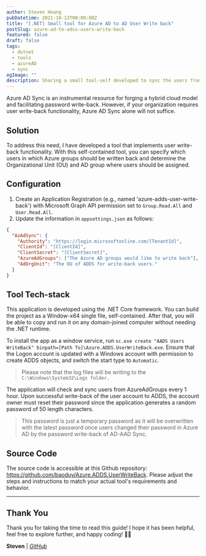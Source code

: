 ```yaml
---
author: Steven Hoang
pubDatetime: 2021-10-13T00:00:00Z
title: "[.NET] Small tool for Azure AD to AD User Write back"
postSlug: azure-ad-to-adss-users-write-back
featured: false
draft: false
tags:
  - dotnet
  - tools
  - azureAD
  - sync
ogImage: ""
description: Sharing a small tool-self developed to sync the users from AzureAD to on=premise Active Directory Service.
---
```


Azure AD Sync is an instrumental resource for forging a hybrid cloud model and facilitating password write-back.
However, if your organization requires user write-back functionality, Azure AD Sync alone will not suffice.

## Solution

To address this need, I have developed a tool that implements user write-back functionality. With this self-contained tool, you can specify which users in which Azure groups should be written back and determine the Organizational Unit (OU) and AD group where users should be assigned.

## Configuration

1. Create an Application Registration (e.g., named 'azure-adds-user-write-back') with Microsoft Graph API permission set to `Group.Read.All` and `User.Read.All`.
2. Update the information in `appsettings.json` as follows:

```json
{
  "AzAdSync": {
    "Authority": "https://login.microsoftonline.com/[TenantId]",
    "ClientId": "[ClientId]",
    "ClientSecret": "[ClientSecret]",
    "AzureAdGroups": ["The Azure AD groups would like to write back"],
    "AdOrgUnit": "The OU of ADDS for write-back users."
  }
}
```

## Tool Tech-stack

This application is developed using the .NET Core framework.
You can build the project as a Window-x64 single file, self-contained.
After that, you will be able to copy and run it on any domain-joined computer without needing the .NET runtime.

To install the app as a window service, run `sc.exe create "AADS Users WriteBack" binpath=[Path To]\Azure.ADDS.UserWriteBack.exe`.
Ensure that the Logon account is updated with a Windows account with permission to create ADDS objects,
and switch the start type to `Automatic`.

> Please note that the log files will be writing to the `C:\Windows\System32\Logs folder.`

The application will check and sync users from AzureAdGroups every 1 hour.
Upon successful write-back of the user account to ADDS,
the account owner must reset their password since the application generates a random password of 50 length characters.

> This password is just a temporary password as it will be overwritten with the latest password once users changed their password in Azure AD by the password write-back of AD-AAD Sync.

## Source Code

The source code is accessible at this Github repository: https://github.com/baoduy/Azure.ADDS.UserWriteBack.
Please adjust the steps and instructions to match your actual tool's requirements and behavior.

---

## Thank You

Thank you for taking the time to read this guide! I hope it has been helpful, feel free to explore further, and happy coding! 🌟✨

**Steven** | *[GitHub](https://github.com/baoduy)*
